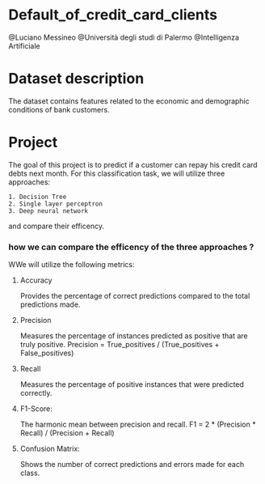 # Default_of_credit_card_clients

@Luciano Messineo
@Università degli studi di Palermo
@Intelligenza Artificiale

# Dataset description

The dataset contains features related to the economic and demographic conditions of bank customers.


# Project

The goal of this project is to predict if a customer can repay his credit card debts next month. For this classification task, we will utilize three approaches:

    1. Decision Tree
    2. Single layer perceptron
    3. Deep neural network

and compare their efficency.



### how we can compare the efficency of the three approaches ?

WWe will utilize the following metrics:

1. Accuracy

    Provides the percentage of correct predictions compared to the total predictions made.

2. Precision

    Measures the percentage of instances predicted as positive that are truly positive.
    Precision = True_positives / (True_positives + False_positives)
    
3. Recall

    Measures the percentage of positive instances that were predicted correctly.
    
4. F1-Score:

    The harmonic mean between precision and recall.
    F1 = 2 * (Precision * Recall) / (Precision + Recall)

5. Confusion Matrix:

    Shows the number of correct predictions and errors made for each class.